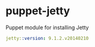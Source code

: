 puppet-jetty
============

Puppet module for installing Jetty

```yaml
jetty::version: 9.1.2.v20140210
```